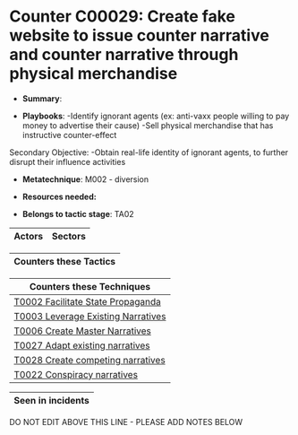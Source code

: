 # Counter C00029: Create fake website to issue counter narrative and counter narrative through physical merchandise

* **Summary**: 

* **Playbooks**: -Identify ignorant agents (ex: anti-vaxx people willing to pay money to advertise their cause)
-Sell physical merchandise that has instructive counter-effect

Secondary Objective:
-Obtain real-life identity of ignorant agents, to further disrupt their influence activities

* **Metatechnique**: M002 - diversion

* **Resources needed:** 

* **Belongs to tactic stage**: TA02


| Actors | Sectors |
| ------ | ------- |



| Counters these Tactics |
| ---------------------- |



| Counters these Techniques |
| ------------------------- |
| [T0002 Facilitate State Propaganda](../techniques/T0002.md) |
| [T0003 Leverage Existing Narratives](../techniques/T0003.md) |
| [T0006 Create Master Narratives](../techniques/T0006.md) |
| [T0027 Adapt existing narratives](../techniques/T0027.md) |
| [T0028 Create competing narratives](../techniques/T0028.md) |
| [T0022 Conspiracy narratives](../techniques/T0022.md) |



| Seen in incidents |
| ----------------- |


DO NOT EDIT ABOVE THIS LINE - PLEASE ADD NOTES BELOW